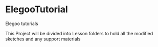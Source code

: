# ElegooTutorial
Elegoo tutorials

This Project will be divided into Lesson folders to hold all the modified sketches and any support materials
